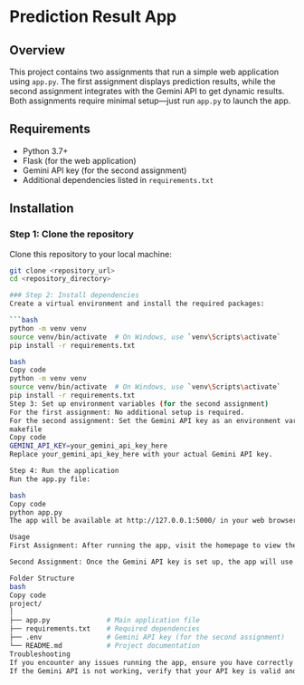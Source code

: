 # Prediction Result App

## Overview

This project contains two assignments that run a simple web application using `app.py`. The first assignment displays prediction results, while the second assignment integrates with the Gemini API to get dynamic results. Both assignments require minimal setup—just run `app.py` to launch the app.

## Requirements

- Python 3.7+
- Flask (for the web application)
- Gemini API key (for the second assignment)
- Additional dependencies listed in `requirements.txt`

## Installation

### Step 1: Clone the repository

Clone this repository to your local machine:

```bash
git clone <repository_url>
cd <repository_directory>

### Step 2: Install dependencies
Create a virtual environment and install the required packages:

```bash
python -m venv venv
source venv/bin/activate  # On Windows, use `venv\Scripts\activate`
pip install -r requirements.txt

bash
Copy code
python -m venv venv
source venv/bin/activate  # On Windows, use `venv\Scripts\activate`
pip install -r requirements.txt
Step 3: Set up environment variables (for the second assignment)
For the first assignment: No additional setup is required.
For the second assignment: Set the Gemini API key as an environment variable. Create a .env file in the project root directory with the following content:
makefile
Copy code
GEMINI_API_KEY=your_gemini_api_key_here
Replace your_gemini_api_key_here with your actual Gemini API key.

Step 4: Run the application
Run the app.py file:

bash
Copy code
python app.py
The app will be available at http://127.0.0.1:5000/ in your web browser.

Usage
First Assignment: After running the app, visit the homepage to view the prediction results for the first assignment. The page will display the delay status and delivery difference.

Second Assignment: Once the Gemini API key is set up, the app will use the key to fetch dynamic prediction results from the Gemini API.

Folder Structure
bash
Copy code
project/
│
├── app.py              # Main application file
├── requirements.txt    # Required dependencies
├── .env                # Gemini API key (for the second assignment)
└── README.md           # Project documentation
Troubleshooting
If you encounter any issues running the app, ensure you have correctly set up the environment variables and installed all dependencies.
If the Gemini API is not working, verify that your API key is valid and correctly set in the .env file.
